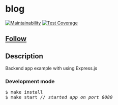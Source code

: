 # blog

[![Maintainability](https://api.codeclimate.com/v1/badges/5efd8f73e2106bc208c8/maintainability)](https://codeclimate.com/github/denbon05/blog/maintainability)
[![Test Coverage](https://api.codeclimate.com/v1/badges/5efd8f73e2106bc208c8/test_coverage)](https://codeclimate.com/github/denbon05/blog/test_coverage)

## <a href='https://todo-stage-den.herokuapp.com/ target="_blank"'>Follow</a>

## Description

<p>Backend app example with using Express.js</p>

### Development mode

<pre>
$ make install
$ make start <i>// started app on port 8080</i>
</pre>

